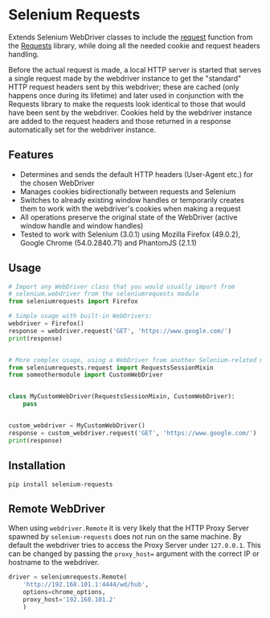 Selenium Requests
=================
Extends Selenium WebDriver classes to include the [request](http://docs.python-requests.org/en/latest/api/#requests.request) function from the [Requests](http://python-requests.org/) library, while doing all the needed cookie and request headers handling.

Before the actual request is made, a local HTTP server is started that serves a single request made by the webdriver instance to get the "standard" HTTP request headers sent by this webdriver; these are cached (only happens once during its lifetime) and later used in conjunction with the Requests library to make the requests look identical to those that would have been sent by the webdriver. Cookies held by the webdriver instance are added to the request headers and those returned in a response automatically set for the webdriver instance.


Features
--------
 * Determines and sends the default HTTP headers (User-Agent etc.) for the chosen WebDriver
 * Manages cookies bidirectionally between requests and Selenium
 * Switches to already existing window handles or temporarily creates them to work with the webdriver's cookies when making a request
 * All operations preserve the original state of the WebDriver (active window handle and window handles)
 * Tested to work with Selenium (3.0.1) using Mozilla Firefox (49.0.2), Google Chrome (54.0.2840.71) and PhantomJS (2.1.1)


Usage
-----
```python
# Import any WebDriver class that you would usually import from
# selenium.webdriver from the seleniumrequests module
from seleniumrequests import Firefox

# Simple usage with built-in WebDrivers:
webdriver = Firefox()
response = webdriver.request('GET', 'https://www.google.com/')
print(response)


# More complex usage, using a WebDriver from another Selenium-related module:
from seleniumrequests.request import RequestsSessionMixin
from someothermodule import CustomWebDriver


class MyCustomWebDriver(RequestsSessionMixin, CustomWebDriver):
    pass


custom_webdriver = MyCustomWebDriver()
response = custom_webdriver.request('GET', 'https://www.google.com/')
print(response)
```


Installation
------------
```pip install selenium-requests```

Remote WebDriver
----------------
When using `webdriver.Remote` it is very likely that the HTTP Proxy Server spawned by `selenium-requests` does not run on the same machine. By default the webdriver tries to access the Proxy Server under `127.0.0.1`. This can be changed by passing the `proxy_host=` argument with the correct IP or hostname to the webdriver.

```python
driver = seleniumrequests.Remote(
    'http://192.168.101.1:4444/wd/hub',
    options=chrome_options,
    proxy_host='192.168.101.2'
    )

```
